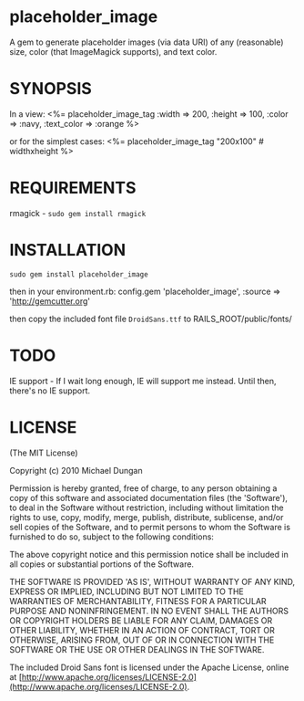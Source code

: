 placeholder_image
=================

A gem to generate placeholder images (via data URI) of any (reasonable) size, color (that ImageMagick supports), and text color.

SYNOPSIS
========

In a view:
    <%= placeholder_image_tag :width => 200, :height => 100, :color => :navy, :text_color => :orange %>

or for the simplest cases:
    <%= placeholder_image_tag "200x100" # widthxheight %>

REQUIREMENTS
============

rmagick - `sudo gem install rmagick`

INSTALLATION
============

    sudo gem install placeholder_image

then in your environment.rb:
    config.gem 'placeholder_image', :source => 'http://gemcutter.org'
    
then copy the included font file `DroidSans.ttf` to RAILS_ROOT/public/fonts/

TODO
====

IE support - If I wait long enough, IE will support me instead. Until then, there's no IE support.


LICENSE
=======

(The MIT License)

Copyright (c) 2010 Michael Dungan

Permission is hereby granted, free of charge, to any person obtaining
a copy of this software and associated documentation files (the
'Software'), to deal in the Software without restriction, including
without limitation the rights to use, copy, modify, merge, publish,
distribute, sublicense, and/or sell copies of the Software, and to
permit persons to whom the Software is furnished to do so, subject to
the following conditions:

The above copyright notice and this permission notice shall be
included in all copies or substantial portions of the Software.

THE SOFTWARE IS PROVIDED 'AS IS', WITHOUT WARRANTY OF ANY KIND,
EXPRESS OR IMPLIED, INCLUDING BUT NOT LIMITED TO THE WARRANTIES OF
MERCHANTABILITY, FITNESS FOR A PARTICULAR PURPOSE AND NONINFRINGEMENT.
IN NO EVENT SHALL THE AUTHORS OR COPYRIGHT HOLDERS BE LIABLE FOR ANY
CLAIM, DAMAGES OR OTHER LIABILITY, WHETHER IN AN ACTION OF CONTRACT,
TORT OR OTHERWISE, ARISING FROM, OUT OF OR IN CONNECTION WITH THE
SOFTWARE OR THE USE OR OTHER DEALINGS IN THE SOFTWARE.

The included Droid Sans font is licensed under the Apache License, online at [http://www.apache.org/licenses/LICENSE-2.0](http://www.apache.org/licenses/LICENSE-2.0).
